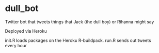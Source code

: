 # dull_bot
Twitter bot that tweets things that Jack (the dull boy) or Rihanna might say

Deployed via Heroku

init.R loads packages on the Heroku R-buildpack.
run.R sends out tweets every hour
